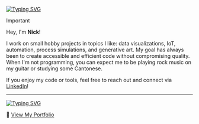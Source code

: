 [![Typing SVG](https://readme-typing-svg.demolab.com?font=IBM+Plex+Mono&weight=500&size=30&duration=6000&pause=1000&color=F7F7F7&width=435&lines=About+Me%3A)](https://git.io/typing-svg)

> [!IMPORTANT]
> Hey, I'm **Nick**!
>
> I work on small hobby projects in topics I like: data visualizations, IoT, automation, process simulations, and generative art. My goal has always been to create accessible and efficient code without compromising quality. When I'm not programming, you can expect me to be playing rock music on my guitar or studying some Cantonese. <br>
> 
> If you enjoy my code or tools, feel free to reach out and connect via [LinkedIn](https://www.linkedin.com/in/nicholas-tyler-louie/)!

---

[![Typing SVG](https://readme-typing-svg.demolab.com?font=IBM+Plex+Mono&weight=500&size=30&duration=6000&pause=1000&color=F7F7F7&width=435&lines=My+Portfolio%3A)](https://git.io/typing-svg)

🔗 [View My Portfolio](https://github.com/1-icenine/Portfolio)

